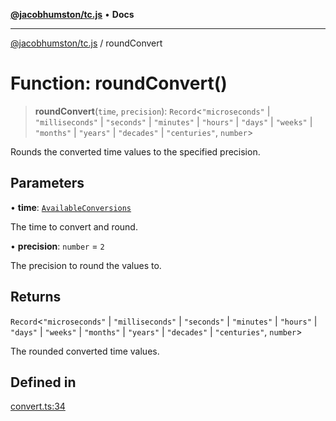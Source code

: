 [**@jacobhumston/tc.js**](../README.md) • **Docs**

---

[@jacobhumston/tc.js](../globals.md) / roundConvert

# Function: roundConvert()

> **roundConvert**(`time`, `precision`): `Record`\<`"microseconds"` \| `"milliseconds"` \| `"seconds"` \| `"minutes"` \| `"hours"` \| `"days"` \| `"weeks"` \| `"months"` \| `"years"` \| `"decades"` \| `"centuries"`, `number`\>

Rounds the converted time values to the specified precision.

## Parameters

• **time**: [`AvailableConversions`](../interfaces/AvailableConversions.md)

The time to convert and round.

• **precision**: `number` = `2`

The precision to round the values to.

## Returns

`Record`\<`"microseconds"` \| `"milliseconds"` \| `"seconds"` \| `"minutes"` \| `"hours"` \| `"days"` \| `"weeks"` \| `"months"` \| `"years"` \| `"decades"` \| `"centuries"`, `number`\>

The rounded converted time values.

## Defined in

[convert.ts:34](https://github.com/jacobhumston/tc.js/blob/d10529ca342d5eaf02c25b075d22688b5dfd3995/src/convert.ts#L34)
